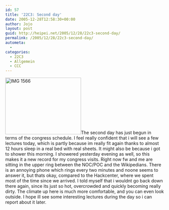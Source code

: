 ```yaml
---
id: 57
title: '22C3: Second day'
date: 2005-12-28T12:58:30+00:00
author: Jojo
layout: post
guid: http://heipei.net/2005/12/28/22c3-second-day/
permalink: /2005/12/28/22c3-second-day/
autometa:
  - 
categories:
  - 22C3
  - Allgemein
  - CCC
---
```

[<img data-echo="https://static.flickr.com/36/78429870_9f2dfa0647_m.jpg" width="240" height="180" alt="IMG 1566" class="alignleft" />](https://secure.flickr.com/photos/heipei/78429870/ "Photo Sharing")The second day has just begun in terms of the congress schedule. I feel really confident that i will see a few lectures today, which is partly because im really fit again thanks to almost 12 hours sleep in a real bed with real sheets. It might also be because i got to shower this morning. I showered yesterday evening as well, so this makes it a new record for my congress visits. Right now fw and me are sitting in the upper ring between the NOC/POC and the Wikipedians. There is an annoying phone which rings every two minutes and noone seems to answer it, but thats okay, compared to the Hackcenter, where we spent most of the time since we arrived. I told myself that i wouldnt go back down there again, since its just so hot, overcrowded and quickly becoming really dirty. The climate up here is much more comfortable, and you can even look outside. I hope ill see some interesting lectures during the day so i can report about it later.
